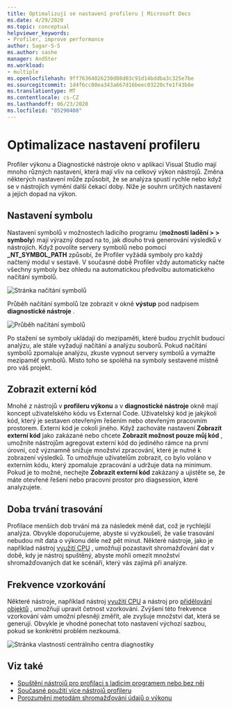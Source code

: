 ```yaml
---
title: Optimalizují se nastavení profileru | Microsoft Docs
ms.date: 4/29/2020
ms.topic: conceptual
helpviewer_keywords:
- Profiler, improve performance
author: Sagar-S-S
ms.author: sashe
manager: AndSter
ms.workload:
- multiple
ms.openlocfilehash: 9ff76364026230d08d03c91d14bddba3c325e7be
ms.sourcegitcommit: 1d4f6cc80ea343a667d16beec03220cfe1f43b8e
ms.translationtype: MT
ms.contentlocale: cs-CZ
ms.lasthandoff: 06/23/2020
ms.locfileid: "85290408"
---
```

# <a name="optimizing-profiler-settings"></a>Optimalizace nastavení profileru

Profiler výkonu a Diagnostické nástroje okno v aplikaci Visual Studio mají mnoho různých nastavení, která mají vliv na celkový výkon nástrojů. Změna některých nastavení může způsobit, že se analýza spustí rychle nebo když se v nástrojích vymění další čekací doby. Níže je souhrn určitých nastavení a jejich dopad na výkon.

## <a name="symbol-settings"></a>Nastavení symbolu

Nastavení symbolů v možnostech ladicího programu (**možnosti ladění > > symboly**) mají výrazný dopad na to, jak dlouho trvá generování výsledků v nástrojích. Když povolíte servery symbolů nebo pomocí **_NT_SYMBOL_PATH** způsobí, že Profiler vyžádá symboly pro každý načtený modul v sestavě. V současné době Profiler vždy automaticky načte všechny symboly bez ohledu na automatickou předvolbu automatického načítání symbolů.

![Stránka načítání symbolů](../profiling/media/symbolloading.png "Načítání symbolů")

Průběh načítání symbolů lze zobrazit v okně **výstup** pod nadpisem **diagnostické nástroje** .

![Průběh načítání symbolů](../profiling/media/symbolloadingprogress.png "Průběh načítání symbolů")

Po stažení se symboly ukládají do mezipaměti, které budou zrychlit budoucí analýzu, ale stále vyžadují načítání a analýzu souborů. Pokud načítání symbolů zpomaluje analýzu, zkuste vypnout servery symbolů a vymažte mezipaměť symbolů. Místo toho se spoléhá na symboly sestavené místně pro váš projekt.

## <a name="show-external-code"></a>Zobrazit externí kód

Mnohé z nástrojů v **profileru výkonu** a v **diagnostické nástroje** okně mají koncept uživatelského kódu vs External Code. Uživatelský kód je jakýkoli kód, který je sestaven otevřeným řešením nebo otevřeným pracovním prostorem. Externí kód je cokoli jiného. Když zachováte nastavení **Zobrazit externí kód** jako zakázané nebo chcete **Zobrazit možnost pouze můj kód** , umožníte nástrojům agregovat externí kód do jediného rámce na první úrovni, což významně snižuje množství zpracování, které je nutné k zobrazení výsledků. To umožňuje uživatelům zobrazit, co bylo voláno v externím kódu, který zpomaluje zpracování a udržuje data na minimum. Pokud je to možné, nechejte **Zobrazit externí kód** zakázaný a ujistěte se, že máte otevřené řešení nebo pracovní prostor pro diagsession, které analyzujete.

## <a name="trace-duration"></a>Doba trvání trasování

Profilace menších dob trvání má za následek méně dat, což je rychlejší analýza. Obvykle doporučujeme, abyste si vyzkoušeli, že vaše trasování nebudou mít data o výkonu déle než pět minut. Některé nástroje, jako je například nástroj [využití CPU](../profiling/cpu-usage.md) , umožňují pozastavit shromažďování dat v době, kdy je nástroj spuštěný, abyste mohli omezit množství shromažďovaných dat ke scénáři, který vás zajímá při analýze.

## <a name="sampling-frequency"></a>Frekvence vzorkování

Některé nástroje, například nástroj [využití CPU](../profiling/cpu-usage.md) a nástroj pro [přidělování objektů](../profiling/dotnet-alloc-tool.md) , umožňují upravit četnost vzorkování. Zvýšení této frekvence vzorkování vám umožní přesněji změřit, ale zvyšuje množství dat, která se generují. Obvykle je vhodné ponechat toto nastavení výchozí sazbou, pokud se konkrétní problém nezkoumá.

![Stránka vlastností centrálního centra diagnostiky](../profiling/media/diaghubpropertiespage.png "Stránka vlastností centrálního centra diagnostiky")

## <a name="see-also"></a>Viz také

- [Spuštění nástrojů pro profilaci s ladicím programem nebo bez něj](../profiling/running-profiling-tools-with-or-without-the-debugger.md)
- [Současné použití více nástrojů profileru](../profiling/use-multiple-profiler-tools-simultaneously.md)
- [Porozumění metodám shromažďování údajů o výkonu](../profiling/understanding-performance-collection-methods-perf-profiler.md)
